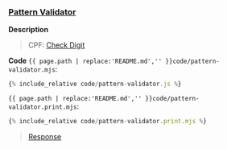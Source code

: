 ### [Pattern Validator](code.zip)

**Description**

> CPF: [Check Digit](http://ghiorzi.org/DVnew.htm)

**Code**
`{{ page.path | replace:'README.md','' }}code/pattern-validator.mjs`:
```js
{% include_relative code/pattern-validator.js %}
```

`{{ page.path | replace:'README.md','' }}code/pattern-validator.print.mjs`:
```js
{% include_relative code/pattern-validator.print.mjs %}
```

> [Response](response/pattern-validator.js)